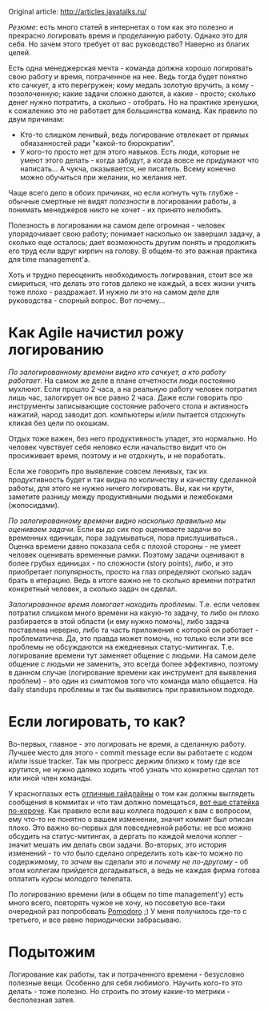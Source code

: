 Original article: http://articles.javatalks.ru/

*Резюме*: есть много статей в интернетах о том как это полезно и прекрасно логировать время и проделанную работу. Однако это для себя. Но зачем этого требует от вас руководство? Наверно из благих целей.

Есть одна менеджерская мечта - команда должна хорошо логировать свою работу и время, потраченное на нее. Ведь тогда будет понятно кто сачкует, а кто перегружен; кому медаль золотую вручить, а кому - позолоченную; какие задачи сложно даются, а какие - просто; сколько денег нужно потратить, а сколько - отобрать. Но на практике хренушки, к сожалению это не работает для большинства команд. Как правило по двум причинам:
- Кто-то слишком ленивый, ведь логирование отвлекает от прямых обяазанностей ради "какой-то бюрократии".
- У кого-то просто нет для этого навыков. Есть люди, которые не умеют этого делать - когда забудут, а когда вовсе не придумают что написать... А чукча, оказывается, не писатель. Всему конечно можно обучиться при желании, но желания нет.

Чаще всего дело в обоих причинах, но если копнуть чуть глубже - обычные смертные не видят *полезности* в логировании работы, а понимать менеджеров никто не хочет - их принято нелюбить.

Полезность в логировании на самом деле огромная - человек упорядочивает свою работу; понимает насколько он завершил задачу, а сколько еще осталось; дает возможность другим понять и продолжить его труд если вдруг кирпич на голову. В общем-то это важная практика для time management'a.

Хоть и трудно переоценить необходимость логирования, стоит все же смириться, что делать это готов далеко не каждый, а всех жизни учить тоже плохо - раздражает. И нужно ли это на самом деле для руководства - спорный вопрос. Вот почему...

# Как Agile начистил рожу логированию

*По залогированному времени видно кто сачкует, а кто работу работает*. На самом же деле в плане отчетности люди постоянно мухлюют. Если прошло 2 часа, а на реальную работу человек потратил лишь час, залогирует он все равно 2 часа. Даже если говорить про инструменты записывающие состояние рабочего стола и активность нажатий, народ заводит доп. компьютеры и/или пытается отдохнуть кликая без цели по окошкам.

Отдых тоже важен, без него продуктивность упадет, это нормально. Но человек чувствует себя неловко если начальство видит что он просиживает время, поэтому и не отдохнуть, и не поработать.

Если же говорить про выявление совсем ленивых, так их продуктивность будет и так видна по количеству и качеству сделанной работы, для этого не нужно ничего логировать. Вы, как ни крути, заметите разницу между продуктивными людьми и лежебоками (жопосидами).

*По залогированному времени видно насколько правильно мы оцениваем задачи*. Если вы до сих пор оцениваете задачи во временных единицах, пора задумываться, пора прислушиваться.. Оценка времени давно показала себя с плохой стороны - не умеет человек оценивать временные рамки. Поэтому задачи оценивают в более грубых единицах - по сложности (story points), либо, и это приобретает популярность, просто на глаз определяют сколько задач брать в итерацию. Ведь в итоге важно не то сколько времени потратил конкретный человек, а сколько задач он сделал.

*Залогированное время помогает находить проблемы*. Т.е. если человек потратил слишком много времени на какую-то задачу, то либо он плохо разбирается в этой области (и ему нужно помочь), либо задача поставлена неверно, либо та часть приложения с которой он работает - проблематична. Да, это правда может помочь, но только если эти все проблемы не обсуждаются на ежедневных статус-митингах. Т.е. логирование времени тут заменяет общение с людьми. На самом деле общение с людьми не заменить, это всегда более эффективно, поэтому в данном случае (логирование времени как инструмент для выявления проблем) - это один из симптомов того что команда мало общается. На daily standups проблемы и так бы выявились при правильном подходе.

# Если логировать, то как?

Во-первых, главное - это логировать не время, а сделанную работу. Лучшее место для этого - commit message если вы работаете с кодом и/или issue tracker. Так мы прогресс держим близко к тому где все крутится, не нужно далеко ходить чтоб узнать что конкретно сделал тот или иной член команды.

У красноглазых есть [отличные гайдлайны](http://git.kernel.org/cgit/linux/kernel/git/torvalds/linux.git/tree/Documentation/SubmittingPatches?id=HEAD#l521) о том как должны выглядеть сообщения в коммитах и что там должно помещаться, [вот еще статейка по-короче](http://tbaggery.com/2008/04/19/a-note-about-git-commit-messages.html). Как правило если ваш коллега подошел к вам с вопросом, ему что-то не понятно о вашем изменении, значит коммит был описан плохо. Это важно во-первых для повседневной работы: не все можно обсудить на статус-митингах, а дергать по каждой мелочи коллег - значит мешать им делать свои задачи. Во-вторых, это история изменений - то *что* было сделано определить хоть как-то можно по содержимому, то *зачем* вы сделали это и *почему не по-другому* - об этом коллегам прийдется догадываться, а ведь не каждая фирма готова оплатить курсы молодого телепата.

По логированию времени (или в общем по time management'у) есть много всего, повторять чужое не хочу, но посоветую все-таки очередной раз попробовать [Pomodoro](http://pomodorotechnique.com/) ;) У меня получилось где-то с третьего, и все равно периодически забрасываю.

# Подытожим

Логирование как работы, так и потраченного времени - безусловно полезные вещи. Особенно для себя любимого. Научить кого-то это делать - тоже полезно. Но строить по этому какие-то метрики - бесполезная затея.

